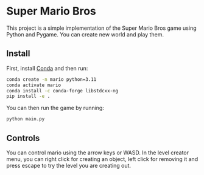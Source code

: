 # Super Mario Bros
This project is a simple implementation of the Super Mario Bros game using Python and Pygame. You can create new world and play them.

## Install
First, install [Conda](https://docs.conda.io/projects/miniconda/en/latest/) and then run:

```bash
conda create -n mario python=3.11
conda activate mario
conda install -c conda-forge libstdcxx-ng
pip install -e .
```

You can then run the game by running:
```bash
python main.py
```

## Controls
You can control mario using the arrow keys or WASD. In the level creator menu, you can right click for creating an object, left click for removing it and press escape to try the level you are creating out. 

